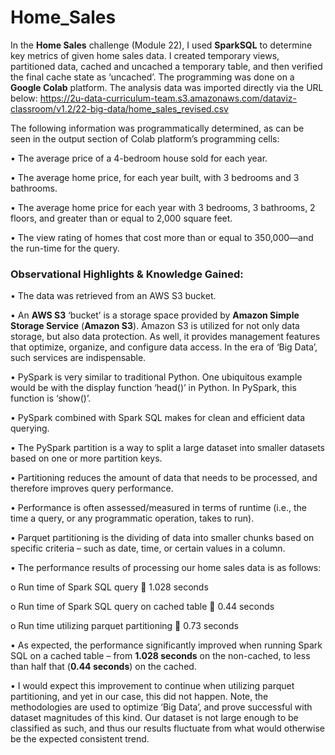 # Home_Sales

In the **Home Sales** challenge (Module 22), I used **SparkSQL** to determine key metrics of given home sales data.  I created temporary views, partitioned data, cached and uncached a temporary table, and then verified the final cache state as ‘uncached’.
The programming was done on a **Google Colab** platform.  The analysis data was imported directly via the URL below:
https://2u-data-curriculum-team.s3.amazonaws.com/dataviz-classroom/v1.2/22-big-data/home_sales_revised.csv

The following information was programmatically determined, as can be seen in the output section of Colab platform’s programming cells:

•	The average price of a 4-bedroom house sold for each year.

•	The average home price, for each year built, with 3 bedrooms and 3 bathrooms.

•	The average home price for each year with 3 bedrooms, 3 bathrooms, 2 floors, and greater than or equal to 2,000 square feet.

•	The view rating of homes that cost more than or equal to 350,000—and the run-time for the query.


### Observational Highlights & Knowledge Gained: ###

•	The data was retrieved from an AWS S3 bucket.

•	An **AWS S3** ‘bucket’ is a storage space provided by **Amazon Simple Storage Service** (**Amazon S3**).  Amazon S3 is utilized for not only data storage, but also data protection.  As well, it provides management features that optimize, organize, and configure data access.  In the era of ‘Big Data’, such services are indispensable.

•	PySpark is very similar to traditional Python.  One ubiquitous example would be with the display function ‘head()’ in Python.  In PySpark, this function is ‘show()’.

•	PySpark combined with Spark SQL makes for clean and efficient data querying.

•	The PySpark partition is a way to split a large dataset into smaller datasets based on one or more partition keys.

•	Partitioning reduces the amount of data that needs to be processed, and therefore improves query performance.

•	Performance is often assessed/measured in terms of runtime (i.e., the time a query, or any programmatic operation, takes to run).

•	Parquet partitioning is the dividing of data into smaller chunks based on specific criteria – such as date, time, or certain values in a column.

•	The performance results of processing our home sales data is as follows:

o	Run time of Spark SQL query  1.028 seconds

o	Run time of Spark SQL query on cached table   0.44 seconds

o	Run time utilizing parquet partitioning  0.73 seconds


•	As expected, the performance significantly improved when running Spark SQL on a cached table – from **1.028 seconds** on the non-cached, to less than half that (**0.44 seconds**) on the cached.

•	I would expect this improvement to continue when utilizing parquet partitioning, and yet in our case, this did not happen. Note, the methodologies are used to optimize ‘Big Data’, and prove successful with dataset magnitudes of this kind.  Our dataset is not large enough to be classified as such, and thus our results fluctuate from what would otherwise be the expected consistent trend.
